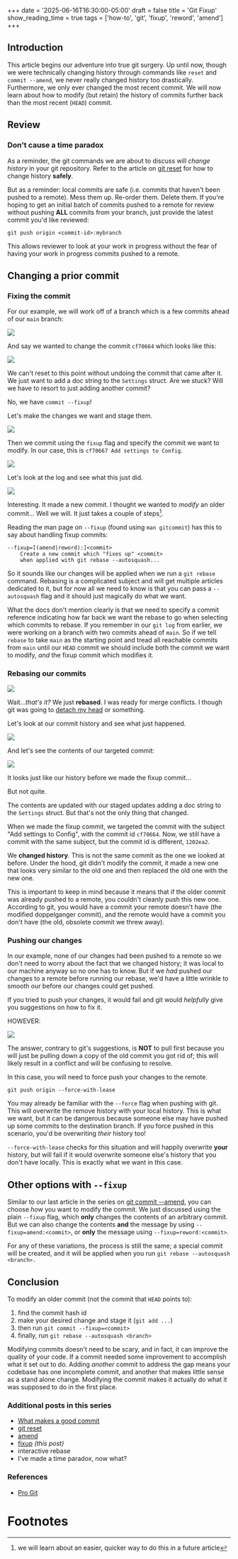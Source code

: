 +++
date = '2025-06-16T16:30:00-05:00'
draft = false
title = 'Git Fixup'
show_reading_time = true
tags = ['how-to', 'git', 'fixup', 'reword', 'amend']
+++

## Introduction

This article begins our adventure into true git surgery. Up until now,
though we were technically changing history through commands like
`reset` and `commit --amend`, we never really changed history too
drastically. Furthermore, we only ever changed the most recent commit.
We will now learn about how to modify (but retain) the history of
commits further back than the most recent (`HEAD`) commit.

## Review

### Don't cause a time paradox

As a reminder, the git commands we are about to discuss will _change history_ in
your git repository. Refer to the article on
[git reset](/posts/git_reset#dont-cause-a-time-paradox) for how to change
history **safely**.

But as a reminder: local commits are safe (i.e. commits that haven't been pushed
to a remote). Mess them up. Re-order them. Delete them. If you're hoping to get
an initial batch of commits pushed to a remote for review without pushing
**ALL** commits from your branch, just provide the latest commit you'd like
reviewed:

```shell
git push origin <commit-id>:mybranch
```

This allows reviewer to look at your work in progress without the fear
of having your work in progress commits pushed to a remote.

## Changing a prior commit

### Fixing the commit

For our example, we will work off of a branch which is a few commits
ahead of our `main` branch:

![](images/01_git_log.png)

And say we wanted to change the commit `cf70664` which looks like
this:

![](images/02_git_show.png)

We can't reset to this point without undoing the commit that came
after it. We just want to add a doc string to the `Settings` struct.
Are we stuck?  Will we have to resort to just adding another commit?

No, we have `commit --fixup`!

Let's make the changes we want and stage them.

![](images/03_staged.png)

Then we commit using the `fixup` flag and specify the commit we want
to modify.  In our case, this is `cf70667 Add settings to Config`.

![](images/04_commit_fixup.png)

Let's look at the log and see what this just did.

![](images/05_post_fixup.png)

Interesting. It made a new commit. I thought we wanted to _modify_ an
older commit...  Well we will. It just takes a couple of steps[^2].

Reading the man page on `--fixup` (found using `man gitcommit`)
has this to say about handling fixup commits:

```
--fixup=[(amend|reword):]<commit>
	Create a new commit which "fixes up" <commit> 
	when applied with git rebase --autosquash...
```

So it sounds like our changes will be applied when we run a `git
rebase` command.  Rebasing is a complicated subject and will get
multiple articles dedicated to it, but for now all we need to know is
that you can pass a `--autosquash` flag and it should just magically
do what we want.  

What the docs don't mention clearly is that we need to specify a
commit reference indicating how far back we want the rebase to go when
selecting which commits to rebase.  If you remember in our `git log`
from earlier, we were working on a branch with two commits ahead of
`main`.  So if we tell `rebase` to take `main` as the starting point
and tread all reachable commits from `main` until our `HEAD` commit we
should include both the commit we want to modify, _and_ the fixup
commit which modifies it.

### Rebasing our commits

![](images/06_autosquash.png)

Wait..._that's it?_  We just **rebased**.  I was ready for merge conflicts.
I though git was going to [detach my
head](https://www.cloudbees.com/blog/git-detached-head) or something.

Let's look at our commit history and see what just happened.

![](images/07_post_rebase.png)

And let's see the contents of our targeted commit:

![](images/08_git_show.png)

It looks just like our history before we made the fixup commit...

But not quite.

The contents are updated with our staged updates adding a doc string
to the `Settings` struct.  But that's not the only thing that changed.

When we made the fixup commit, we targeted the commit with the subject
"Add settings to Config", with the commit id `cf70664`.  Now, we still
have a commit with the same subject, but the commit id is different,
`1202ea2`.

We **changed history**.  This is not the same commit as the one we
looked at before.  Under the hood, git didn't modify the commit, it
made a new one that looks very similar to the old one and then
replaced the old one with the new one.

This is important to keep in mind because it means that if the older
commit was already pushed to a remote, you couldn't cleanly push this
new one.  According to git, you would have a commit your remote
doesn't have (the modified doppelganger commit), and the remote would
have a commit you don't have (the old, obsolete commit we threw away).

### Pushing our changes

In our example, none of our changes had been pushed to a remote so we
don't need to worry about the fact that we changed history; it was
local to our machine anyway so no one has to know.  But if we _had_
pushed our changes to a remote before running our rebase, we'd have a
little wrinkle to smooth our before our changes could get pushed.

If you tried to push your changes, it would fail and git would
_helpfully_ give you suggestions on how to fix it.

HOWEVER:

![](images/09_lies.jpg)

The answer, contrary to git's suggestions, is **NOT** to pull first
because you will just be pulling down a copy of the old commit you got
rid of; this will likely result in a conflict and will be confusing to
resolve.

In this case, you will need to force push your changes to the remote.

`git push origin --force-with-lease`

You may already be familiar with the `--force` flag when pushing with
git. This will overwrite the remove history with your local
history. This is what we want, but it can be dangerous because someone
else may have pushed up some commits to the destination branch.  If
you force pushed in this scenario, you'd be overwriting _their_
history too!

`--force-with-lease` checks for this situation and will happily
overwrite **your** history, but will fail if it would overwrite
someone else's history that you don't have locally.  This is exactly
what we want in this case.

## Other options with `--fixup`

Similar to our last article in the series on [git commit
--amend](/posts/git_amend), you can choose _how_ you want to modify
the commit. We just discussed using the plain `--fixup` flag, which
**only** changes the contents of an arbitrary commit.  But we can also
change the contents **and** the message by using
`--fixup=amend:<commit>`, or **only** the message using
`--fixup=reword:<commit>`.

For any of these variations, the process is still the same; a special
commit will be created, and it will be applied when you run `git
rebase --autosquash <branch>.`

## Conclusion

To modify an older commit (not the commit that `HEAD` points to): 

1. find the commit hash id
2. make your desired change and stage it (`git add ...`)
3. then run `git commit --fixup=<commit>`
4. finally, run `git rebase --autosquash <branch>`

Modifying commits doesn't need to be scary, and in fact, it can
improve the quality of your code.  If a commit needed some improvement
to accomplish what it set out to do.  Adding _another_ commit to
address the gap means your codebase has one incomplete commit, and
another that makes little sense as a stand alone change.  Modifying
the commit makes it actually do what it was supposed to do in the
first place.

### Additional posts in this series

- [What makes a good commit](/posts/git_commit)
- [git reset](/posts/git_reset)
- [amend](/posts/git_amend)
- [fixup](/posts/git_fixup) _(this post)_
- interactive rebase
- I've made a time paradox, now what?



### References

- [Pro Git](https://git-scm.com/book/en/v2/Git-Tools-Rewriting-History)

# Footnotes

[^1]: The following is an example of a
    [revision range](https://git-scm.com/book/en/v2/Git-Tools-Revision-Selection)
    syntax; it means, _"show me the commits reachable from `HEAD` commit but not
    in `main`."_ In other words, _"all the commits on your local branch that
    have diverged from `main`."_

[^2]: we will learn about an easier, quicker way to do this in a future article
